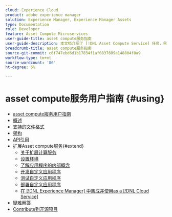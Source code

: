 ```yaml
---
cloud: Experience Cloud
product: adobe experience manager
solution: Experience Manager, Experience Manager Assets
type: Documentation
role: Developer
feature: Asset Compute Microservices
user-guide-title: asset compute服务指南
user-guide-description: 本文档介绍了 [!DNL Asset Compute Service] 任务，例如如何开发、管理、部署自定义代码以及对其进行疑难解答。
breadcrumb-title: asset compute服务指南
source-git-commit: c6f747ebd6d1b17834f1af0837609a148804f8a9
workflow-type: tm+mt
source-wordcount: '86'
ht-degree: 6%

---
```



# asset compute服务用户指南 {#using}

+ [asset compute服务用户指南](home.md)
+ [概述](introduction.md)
+ [支持的文件格式](https://experienceleague.adobe.com/zh-hans/docs/experience-manager-cloud-service/content/assets/file-format-support)
+ [架构](architecture.md)
+ [API引用](api.md)
+ 扩展Asset compute服务{#extend}
   + [关于扩展计算服务](understand-extensibility.md)
   + [设置环境](setup-environment.md)
   + [了解应用程序的内部概念](custom-application-internals.md)
   + [开发自定义应用程序](develop-custom-application.md)
   + [测试自定义应用程序](test-custom-application.md)
   + [部署自定义应用程序](deploy-custom-application.md)
   + [在 [!DNL Experience Manager] 中集成并使用as a [!DNL Cloud Service]](https://experienceleague.adobe.com/zh-hans/docs/experience-manager-cloud-service/content/assets/asset-microservices-overview)
+ [疑难解答](troubleshooting.md)
+ [Contribute到开源项目](contribute-to-compute-service.md)
